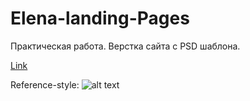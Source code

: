 # Elena-landing-Pages


Практическая работа. Верстка сайта с PSD шаблона.

[Link](https://ultimo2905.github.io/Elena-landing-Pages/)


Reference-style: 
![alt text][logo]

[logo]:https://github.com/Ultimo2905/Elena-landing-Pages/blob/master/elena-email-psd-theme.psd

